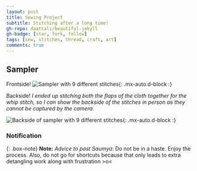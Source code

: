```yaml
---
layout: post
title: Sewing Project
subtitle: Stitching after a long time!
gh-repo: daattali/beautiful-jekyll
gh-badge: [star, fork, follow]
tags: [sew, stitches, thread, craft, art]
comments: true
---
```



## **Sampler**

Frontside!
![Sampler with 9 different stitches]([(https://github.com/Saumya-x/Saumya-x.github.io/blob/master/assets/img/SEW1.jpeg?raw=true)){: .mx-auto.d-block :}

Backside!
*I ended up stitching both the flaps of the cloth together for the whip stitch, so I can show the backside of the stitches in person as they cannot be captured by the camera.*

![Backside of sampler with 9 different stitches]([https://s3-media3.fl.yelpcdn.com/bphoto/cQ1Yoa75m2yUFFbY2xwuqw/348s.jpg](https://github.com/Saumya-x/Saumya-x.github.io/blob/master/assets/img/SEWB.jpeg?raw=true)){: .mx-auto.d-block :}

### Notification

{: .box-note}
**Note:** *Advice to past Saumya*: Do not be in a haste. Enjoy the process. Also, do not go for shortcuts because that only leads to extra detangling work along with frustration >o<


